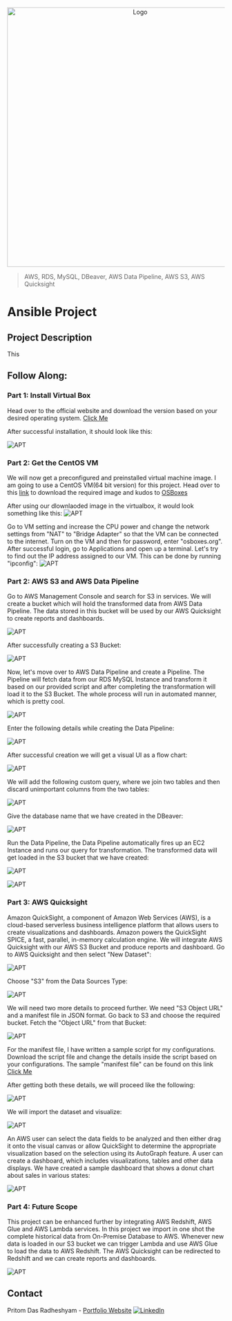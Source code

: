 <!-- PROJECT LOGO -->
<br />

<p align="center">
  <img src="./images/1.jpg" alt="Logo" width="600" height="600">
</p>


> AWS, RDS, MySQL, DBeaver, AWS Data Pipeline, AWS S3, AWS Quicksight
<!-- ABOUT THE PROJECT -->

# Ansible Project

## Project Description
This 

## Follow Along:

### Part 1: Install Virtual Box

Head over to the official website and download the version based on your desired operating system. [Click Me](https://www.virtualbox.org/wiki/Downloads)

After successful installation, it should look like this:

![APT](./images/2.PNG)

### Part 2: Get the CentOS VM

We will now get a preconfigured and preinstalled virtual machine image. I am going to use a CentOS VM(64 bit version) for this project. Head over to this [link](https://www.osboxes.org/centos/) to download the required image and kudos to [OSBoxes](https://www.osboxes.org/)

After using our dlownlaoded image in the virtualbox, it would look something like this:
![APT](./images/3.PNG)

Go to VM setting and increase the CPU power and change the network settings from "NAT" to "Bridge Adapter" so that the VM can be connected to the internet. Turn on the VM and then for password, enter "osboxes.org". After successful login, go to Applications and open up a terminal. Let's try to find out the IP address assigned to our VM. This can be done by running "ipconfig":
![APT](./images/4.PNG)

### Part 2: AWS S3 and AWS Data Pipeline

Go to AWS Management Console and search for S3 in services. We will create a bucket which will hold the transformed data from AWS Data Pipeline. The data stored in this bucket will be used by our AWS Quicksight to create reports and dashboards.

![APT](./images/32.PNG)

After successfully creating a S3 Bucket:

![APT](./images/33.PNG)


Now, let's move over to AWS Data Pipeline and create a Pipeline. The Pipeline will fetch data from our RDS MySQL Instance and transform it based on our provided script and after completing the transformation will load it to the S3 Bucket. The whole process will run in automated manner, which is pretty cool.

![APT](./images/34.PNG)

Enter the following details while creating the Data Pipeline:

![APT](./images/35.PNG)

After successful creation we will get a visual UI as a flow chart:

![APT](./images/36.PNG)

We will add the following custom query, where we join two tables and then discard unimportant columns from the two tables:

![APT](./images/37.PNG)

Give the database name that we have created in the DBeaver:

![APT](./images/38.PNG)

Run the Data Pipeline, the Data Pipeline automatically fires up an EC2 Instance and runs our query for transformation. The transformed data will get loaded in the S3 bucket that we have created:


![APT](./images/39.PNG)


![APT](./images/40.PNG)

### Part 3: AWS Quicksight 

Amazon QuickSight, a component of Amazon Web Services (AWS), is a cloud-based serverless business intelligence platform that allows users to create visualizations and dashboards. Amazon powers the QuickSight SPICE, a fast, parallel, in-memory calculation engine. We will integrate AWS Quicksight with our AWS S3 Bucket and produce reports and dashboard. Go to AWS Quicksight and then select "New Dataset":

![APT](./images/41.PNG)

Choose "S3" from the Data Sources Type:

![APT](./images/42.PNG)

We will need two more details to proceed further. We need "S3 Object URL" and a manifest file in JSON format. Go back to S3 and choose the required bucket. Fetch the "Object URL" from that Bucket:

![APT](./images/43.PNG)

For the manifest file, I have written a sample script for my configurations. Download the script file and change the details inside the script based on your configurations. The sample "manifest file" can be found on this link [Click Me](https://github.com/PritomDas/Cloud-Computing-Projects/blob/main/Project%205.%20Data%20Engineering%20and%20BI%20in%20AWS/AWS%20Quicksight%20Manifest%20File/manifest)

After getting both these details, we will proceed like the following:

![APT](./images/44.PNG)

We will import the dataset and visualize:

![APT](./images/45.PNG)


An AWS user can select the data fields to be analyzed and then either drag it onto the visual canvas or allow QuickSight to determine the appropriate visualization based on the selection using its AutoGraph feature. A user can create a dashboard, which includes visualizations, tables and other data displays. We have created a sample dashboard that shows a donut chart about sales in various states:

![APT](./images/46.PNG)

### Part 4: Future Scope

This project can be enhanced further by integrating AWS Redshift, AWS Glue and AWS Lambda services. In this project we import in one shot the complete historical data from On-Premise Database to AWS. Whenever new data is loaded in our S3 bucket we can trigger Lambda and use AWS Glue to load the data to AWS Redshift. The AWS Quicksight can be redirected to Redshift and we can create reports and dashboards.

![APT](./images/future.png)

<!-- CONTACT -->

## Contact

Pritom Das Radheshyam - [Portfolio Website](https://pritom.uwu.ai/)
[![LinkedIn][linkedin-shield]][linkedin-url]  





<!-- MARKDOWN LINKS & IMAGES -->
<!-- https://www.markdownguide.org/basic-syntax/#reference-style-links -->

[linkedin-shield]: https://img.shields.io/badge/-LinkedIn-black.svg?style=flat-square&logo=linkedin&colorB=555
[linkedin-url]: https://www.linkedin.com/in/you-found-pritom
[product-screenshot]: images/screenshot.jpg

